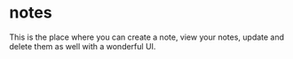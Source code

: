 # notes
This is the place where you can create a note, view your notes, update and delete them as well with a wonderful UI.
